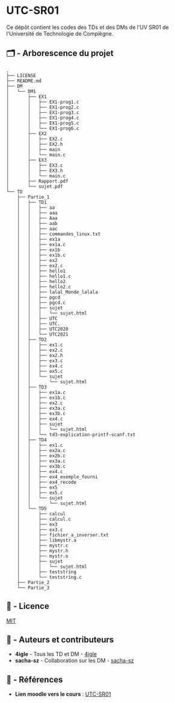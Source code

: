 # UTC-SR01

Ce dépôt contient les codes des TDs et des DMs de l'UV SR01 de l'Université de Technologie de Compiègne.

## 🗂️ - Arborescence du projet

```
.
├── LICENSE
├── README.md
├── DM
│   └── DM1
│       ├── EX1
│       │   ├── EX1-prog1.c
│       │   ├── EX1-prog2.c
│       │   ├── EX1-prog3.c
│       │   ├── EX1-prog4.c
│       │   ├── EX1-prog5.c
│       │   └── EX1-prog6.c
│       ├── EX2
│       │   ├── EX2.c
│       │   ├── EX2.h
│       │   ├── main
│       │   └── main.c
│       ├── EX3
│       │   ├── EX3.c
│       │   ├── EX3.h
│       │   └── main.c
│       ├── Rapport.pdf
│       └── sujet.pdf
└── TD
    ├── Partie_1
    │   ├── TD1
    │   │   ├── aa
    │   │   ├── aaa
    │   │   ├── Aaa
    │   │   ├── aab
    │   │   ├── aac
    │   │   ├── commandes_linux.txt
    │   │   ├── ex1a
    │   │   ├── ex1a.c
    │   │   ├── ex1b
    │   │   ├── ex1b.c
    │   │   ├── ex2
    │   │   ├── ex2.c
    │   │   ├── hello1
    │   │   ├── hello1.c
    │   │   ├── hello2
    │   │   ├── hello2.c
    │   │   ├── lalal_Monde_lalala
    │   │   ├── pgcd
    │   │   ├── pgcd.c
    │   │   ├── sujet
    │   │   │   └── sujet.html
    │   │   ├── UTC
    │   │   ├── UTC.
    │   │   ├── UTC2020
    │   │   └── UTC2021
    │   ├── TD2
    │   │   ├── ex1.c
    │   │   ├── ex2.c
    │   │   ├── ex2.h
    │   │   ├── ex3.c
    │   │   ├── ex4.c
    │   │   ├── ex5.c
    │   │   └── sujet
    │   │       └── sujet.html
    │   ├── TD3
    │   │   ├── ex1a.c
    │   │   ├── ex1b.c
    │   │   ├── ex2.c
    │   │   ├── ex3a.c
    │   │   ├── ex3b.c
    │   │   ├── ex4.c
    │   │   ├── sujet
    │   │   │   └── sujet.html
    │   │   └── td3-explication-printf-scanf.txt
    │   ├── TD4
    │   │   ├── ex1.c
    │   │   ├── ex2a.c
    │   │   ├── ex2b.c
    │   │   ├── ex3a.c
    │   │   ├── ex3b.c
    │   │   ├── ex4.c
    │   │   ├── ex4_exemple_fourni
    │   │   ├── ex4_recode
    │   │   ├── ex5
    │   │   ├── ex5.c
    │   │   └── sujet
    │   │       └── sujet.html
    │   └── TD5
    │       ├── calcul
    │       ├── calcul.c
    │       ├── ex3
    │       ├── ex3.c
    │       ├── fichier_a_inverser.txt
    │       ├── libmystr.a
    │       ├── mystr.c
    │       ├── mystr.h
    │       ├── mystr.o
    │       ├── sujet
    │       │   └── sujet.html
    │       ├── teststring
    │       └── teststring.c
    ├── Partie_2
    └── Partie_3
``` 

## 📝 - Licence

[MIT](LICENSE)

## 📔 - Auteurs et contributeurs

-  **4igle**  - Tous les TD et DM - [4igle](https://github.com/4igle/)
-   **sacha-sz** - Collaboration sur les DM - [sacha-sz](https://github.com/sacha-sz/)

## 📑 - Références
- **Lien moodle vers le cours** : [UTC-SR01](https://moodle.utc.fr/course/view.php?name=SR01)